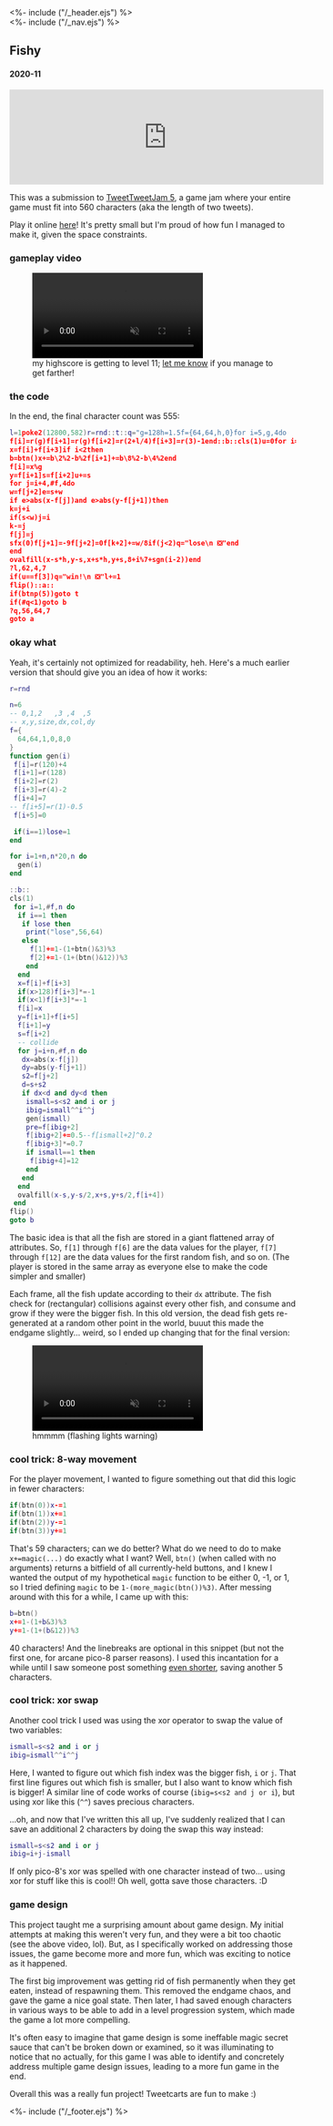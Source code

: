 <!DOCTYPE html>
<html>
<head>
<%- include ("/_header.ejs") %>
</head>
<body>
<div class="wrapper">
<%- include ("/_nav.ejs") %>
<section id="main-content">
<h1 class="post-title">Fishy</h1>
<h4 class="post-meta">2020-11</h4>

<iframe frameborder="0" src="https://itch.io/embed/813811?bg_color=8ecc74&amp;fg_color=291814&amp;link_color=e0964c&amp;border_color=f2cfb8" width="552" height="167"><a href="https://pancelor.itch.io/fishy">fishy by pancelor</a></iframe>

This was a submission to [TweetTweetJam 5](https://itch.io/jam/tweet-tweet-jam-5), a game jam where your entire game must fit into 560 characters (aka the length of two tweets).

Play it online [here](https://pancelor.itch.io/fishy)! It's pretty small but I'm proud of how fun I managed to make it, given the space constraints.

### gameplay video

<figure>
  <video loop controls autoplay muted>
    <source src="/assets/fishy.mp4" type="video/mp4">
  </video>
  <figcaption>my highscore is getting to level 11; <a href="/contact">let me know</a> if you manage to get farther!</figcaption>
</figure>

### the code

In the end, the final character count was 555:

```lua
l=1poke2(12800,582)r=rnd::t::q="g=128h=1.5f={64,64,h,0}for i=5,g,4do
f[i]=r(g)f[i+1]=r(g)f[i+2]=r(2+l/4)f[i+3]=r(3)-1end::b::cls(1)u=0for i=1,#f,4do
x=f[i]+f[i+3]if i<2then
b=btn()x+=b\2%2-b%2f[i+1]+=b\8%2-b\4%2end
f[i]=x%g
y=f[i+1]s=f[i+2]u+=s
for j=i+4,#f,4do
w=f[j+2]e=s+w
if e>abs(x-f[j])and e>abs(y-f[j+1])then
k=j+i
if(s<w)j=i
k-=j
f[j]=j
sfx(0)f[j+1]=-9f[j+2]=0f[k+2]+=w/8if(j<2)q="lose\n ❎"end
end
ovalfill(x-s*h,y-s,x+s*h,y+s,8+i%7+sgn(i-2))end
?l,62,4,7
if(u==f[3])q="win!\n ❎"l+=1
flip()::a::
if(btnp(5))goto t
if(#q<1)goto b
?q,56,64,7
goto a
```

### okay what

Yeah, it's certainly not optimized for readability, heh. Here's a much earlier version that should give you an idea of how it works:

```lua
r=rnd

n=6
-- 0,1,2   ,3 ,4  ,5
-- x,y,size,dx,col,dy
f={
  64,64,1,0,8,0
}
function gen(i)
 f[i]=r(120)+4
 f[i+1]=r(128)
 f[i+2]=r(2)
 f[i+3]=r(4)-2
 f[i+4]=7
-- f[i+5]=r(1)-0.5
 f[i+5]=0

 if(i==1)lose=1
end

for i=1+n,n*20,n do
  gen(i)
end

::b::
cls(1)
 for i=1,#f,n do
  if i==1 then
   if lose then
    print("lose",56,64)
   else
     f[1]+=1-(1+btn()&3)%3
     f[2]+=1-(1+(btn()&12))%3
    end
  end
  x=f[i]+f[i+3]
  if(x>128)f[i+3]*=-1
  if(x<1)f[i+3]*=-1
  f[i]=x
  y=f[i+1]+f[i+5]
  f[i+1]=y
  s=f[i+2]
  -- collide
  for j=i+n,#f,n do
   dx=abs(x-f[j])
   dy=abs(y-f[j+1])
   s2=f[j+2]
   d=s+s2
   if dx<d and dy<d then
    ismall=s<s2 and i or j
    ibig=ismall^^i^^j
    gen(ismall)
    pre=f[ibig+2]
    f[ibig+2]+=0.5--f[ismall+2]^0.2
    f[ibig+3]*=0.7
    if ismall==1 then
     f[ibig+4]=12
    end
   end
  end
  ovalfill(x-s,y-s/2,x+s,y+s/2,f[i+4])
 end
flip()
goto b
```

The basic idea is that all the fish are stored in a giant flattened array of attributes. So, `f[1]` through `f[6]` are the data values for the player, `f[7]` through `f[12]` are the data values for the first random fish, and so on. (The player is stored in the same array as everyone else to make the code simpler and smaller)

Each frame, all the fish update according to their `dx` attribute. The fish check for (rectangular) collisions against every other fish, and consume and grow if they were the bigger fish. In this old version, the dead fish gets re-generated at a random other point in the world, buuut this made the endgame slightly... weird, so I ended up changing that for the final version:

<figure>
  <video loop controls muted>
    <source src="/assets/fishy-old.mp4" type="video/mp4">
  </video>
  <figcaption>hmmmm (flashing lights warning)</figcaption>
</figure>

### cool trick: 8-way movement

For the player movement, I wanted to figure something out that did this logic in fewer characters:

```lua
if(btn(0))x-=1
if(btn(1))x+=1
if(btn(2))y-=1
if(btn(3))y+=1
```

That's 59 characters; can we do better? What do we need to do to make `x+=magic(...)` do exactly what I want? Well, `btn()` (when called with no arguments) returns a bitfield of all currently-held buttons, and I knew I wanted the output of my hypothetical `magic` function to be either 0, -1, or 1, so I tried defining `magic` to be `1-(more_magic(btn())%3)`. After messing around with this for a while, I came up with this:

```lua
b=btn()
x+=1-(1+b&3)%3
y+=1-(1+(b&12))%3
```

40 characters! And the linebreaks are optional in this snippet (but not the first one, for arcane pico-8 parser reasons). I used this incantation for a while until I saw someone post something [even shorter](https://twitter.com/DaleJ_Dev/status/1324856184470446080), saving another 5 characters.

### cool trick: xor swap

Another cool trick I used was using the xor operator to swap the value of two variables:

```lua
ismall=s<s2 and i or j
ibig=ismall^^i^^j
```

Here, I wanted to figure out which fish index was the bigger fish, `i` or `j`. That first line figures out which fish is smaller, but I also want to know which fish is bigger! A similar line of code works of course (`ibig=s<s2 and j or i`), but using xor like this (`^^`) saves precious characters.

...oh, and now that I've written this all up, I've suddenly realized that I can save an additional 2 characters by doing the swap this way instead:

```lua
ismall=s<s2 and i or j
ibig=i+j-ismall
```

If only pico-8's xor was spelled with one character instead of two... using xor for stuff like this is cool!! Oh well, gotta save those characters. :D

### game design

This project taught me a surprising amount about game design. My initial attempts at making this weren't very fun, and they were a bit too chaotic (see the above video, lol). But, as I specifically worked on addressing those issues, the game become more and more fun, which was exciting to notice as it happened.

The first big improvement was getting rid of fish permanently when they get eaten, instead of respawning them. This removed the endgame chaos, and gave the game a nice goal state. Then later, I had saved enough characters in various ways to be able to add in a level progression system, which made the game a lot more compelling.

It's often easy to imagine that game design is some ineffable magic secret sauce that can't be broken down or examined, so it was illuminating to notice that no actually, for this game I was able to identify and concretely address multiple game design issues, leading to a more fun game in the end.

Overall this was a really fun project! Tweetcarts are fun to make :)

</section>
<%- include ("/_footer.ejs") %>
</body>
</html>
